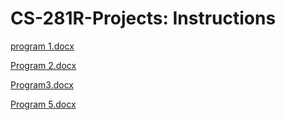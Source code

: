 # CS-281R-Projects: Instructions

[program 1.docx](https://github.com/Ad5fh/CS-281R-Projects/files/9691122/program.1.docx)

[Program 2.docx](https://github.com/Ad5fh/CS-281R-Projects/files/9691126/Program.2.docx)

[Program3.docx](https://github.com/Ad5fh/CS-281R-Projects/files/9691131/Program3.docx)

[Program 5.docx](https://github.com/Ad5fh/CS-281R-Projects/files/9691144/Program.5.docx)
